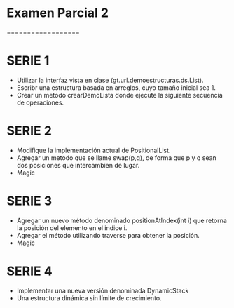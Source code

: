 # Examen Parcial 2

==================
  
  # SERIE 1
  
  - Utilizar la interfaz vista en clase (gt.url.demoestructuras.ds.List).
  - Escribr una estructura basada en arreglos, cuyo tamaño inicial sea 1.
  - Crear un metodo crearDemoLista donde ejecute la siguiente secuencia de operaciones.

  
  
  # SERIE 2
  
  -  Modifique la implementación actual de PositionalList.
  - Agregar un metodo que  se llame swap(p,q), de forma que p y q sean dos posiciones que intercambien de lugar.
  - Magic 
  
  
  # SERIE 3
  
  - Agregar un  nuevo método denominado positionAtIndex(int i) que retorna la posición del elemento en el indice i.
  - Agregar el método utilizando traverse para obtener la posición. 
  - Magic
  
   # SERIE 4
  
  - Implementar una nueva versión denominada DynamicStack
  - Una  estructura dinámica sin límite de crecimiento.
